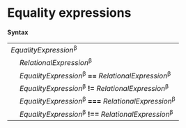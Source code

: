 # Equality expressions

**Syntax**

<table>
    <tr>
        <td colspan="2"><i>EqualityExpression</i><sup>β</sup></td>
    </tr>
    <tr>
        <td>&nbsp;</td><td><i>RelationalExpression</i><sup>β</sup></td>
    </tr>
    <tr>
        <td>&nbsp;</td><td><i>EqualityExpression</i><sup>β</sup> <b>==</b> <i>RelationalExpression</i><sup>β</sup></td>
    </tr>
    <tr>
        <td>&nbsp;</td><td><i>EqualityExpression</i><sup>β</sup> <b>!=</b> <i>RelationalExpression</i><sup>β</sup></td>
    </tr>
    <tr>
        <td>&nbsp;</td><td><i>EqualityExpression</i><sup>β</sup> <b>===</b> <i>RelationalExpression</i><sup>β</sup></td>
    </tr>
    <tr>
        <td>&nbsp;</td><td><i>EqualityExpression</i><sup>β</sup> <b>!==</b> <i>RelationalExpression</i><sup>β</sup></td>
    </tr>
</table>